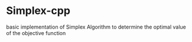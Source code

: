 # Simplex-cpp
basic implementation of Simplex Algorithm to determine the optimal value of the objective function
